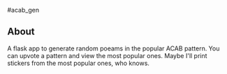 #acab\_gen

## About
A flask app to generate random poeams in the popular ACAB pattern.
You can upvote a pattern and view the most popular ones.
Maybe I'll print stickers from the most popular ones, who knows.

